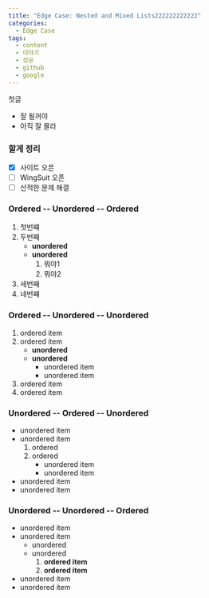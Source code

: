 ```yaml
---
title: "Edge Case: Nested and Mixed Lists222222222222"
categories:
  - Edge Case
tags:
  - content
  - 이야기
  - 성공
  - github
  - google
---
```


첫글

* 잘 될꺼야
* 아직 잘 몰라

### 할게 정리

- [x] 사이트 오픈
- [ ] WingSuit 오픈
- [ ] 산적한 문제 해결
### Ordered -- Unordered -- Ordered

1. 첫번쨰
2. 두번째
   * **unordered**
   * **unordered** 
     1. 뭐야1
     2. 뭐야2
3. 세번째
4. 네번쨰

### Ordered -- Unordered -- Unordered

1. ordered item
2. ordered item 
   * **unordered**
   * **unordered** 
     * unordered item
     * unordered item
3. ordered item
4. ordered item

### Unordered -- Ordered -- Unordered

* unordered item
* unordered item 
  1. ordered
  2. ordered 
     * unordered item
     * unordered item
* unordered item
* unordered item

### Unordered -- Unordered -- Ordered

* unordered item
* unordered item 
  * unordered
  * unordered 
    1. **ordered item**
    2. **ordered item**
* unordered item
* unordered item


